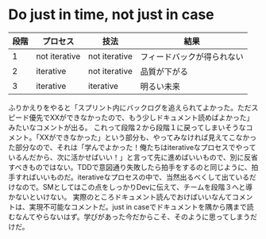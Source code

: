 # Do just in time, not just in case

|段階| プロセス      | 技法          | 結果                       |
|---| ------------- | ------------- | -------------------------- |
|1| not iterative | not iterative | フィードバックが得られない |
|2| iterative     | not iterative | 品質が下がる               |
|3|iterative     | iterative     | 明るい未来                 |

ふりかえりをやると「スプリント内にバックログを追えられてよかった。ただスピード優先でXXができなかったので、もう少しドキュメント読めばよかった」みたいなコメントが出る。
これって段階２から段階１に戻ってしまいそうなコメント。「XXができなかった」という部分も、やってみなければ見えてこなかった部分なので、それは「学んでよかった！俺たちはiterativeなプロセスでやっているんだから、次に活かせばいい！」と言って先に進めばいいもので、別に反省すべきものではない。TDDで意図通り失敗したら拍手をするのと同じように、拍手すればいいものだ。iterativeなプロセスの中で、当然出るべくして出ているだけなので。SMとしてはこの点をしっかりDevに伝えて、チームを段階３へと導かないといけない。
実際のところドキュメント読んでおけばいいなんてコメントは、実現不可能なコメントだ。just in caseでドキュメントを隅から隅まで読むなんてやらないはず。学びがあった今だからこそ、そのように思ってしまうだけだ。